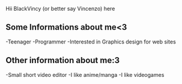 Hii BlackVincy (or better say Vincenzo) here

## Some Informations about me<3

-Teenager
-Programmer
-Interested in Graphics design for web sites

## Other information about me:3

-Small short video editor
-I like anime/manga
-I like videogames

